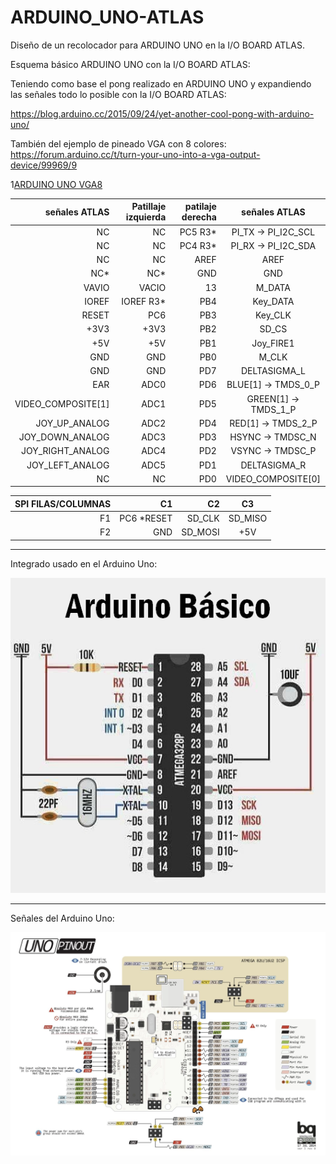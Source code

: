 # ARDUINO_UNO-ATLAS
Diseño de un recolocador para ARDUINO UNO en la I/O BOARD ATLAS.

Esquema básico ARDUINO UNO con la I/O BOARD ATLAS:

Teniendo como base el pong realizado en ARDUINO UNO y expandiendo las señales todo lo posible con la I/O BOARD ATLAS:

https://blog.arduino.cc/2015/09/24/yet-another-cool-pong-with-arduino-uno/

También del ejemplo de pineado VGA con 8 colores:
https://forum.arduino.cc/t/turn-your-uno-into-a-vga-output-device/99969/9

1[ARDUINO UNO VGA8](https://github.com/AtlasFPGA/ARDUINO_UNO-ATLAS/blob/main/FOTOS/ARDUINO_UNO_VGA_8COLORES.jpeg)

señales ATLAS | Patillaje izquierda | patilaje derecha | señales ATLAS
| ---: | ---: | ---: | :---: 
NC | NC | PC5 R3*| PI_TX -> PI_I2C_SCL
NC | NC | PC4 R3*| PI_RX -> PI_I2C_SDA
NC | NC | AREF | AREF
NC*  | NC* | GND | GND
VAVIO | VACIO | 13 | M_DATA
IOREF  | IOREF R3*| PB4| Key_DATA
RESET  | PC6 | PB3 | Key_CLK
+3V3| +3V3 | PB2 | SD_CS
+5V | +5V | PB1 | Joy_FIRE1
GND | GND | PB0 | M_CLK
GND | GND | PD7  | DELTASIGMA_L
EAR | ADC0 | PD6 | BLUE[1] -> TMDS_0_P
VIDEO_COMPOSITE[1] |  ADC1 | PD5 | GREEN[1] -> TMDS_1_P
JOY_UP_ANALOG |  ADC2 | PD4  | RED[1] -> TMDS_2_P
JOY_DOWN_ANALOG |  ADC3 | PD3 | HSYNC -> TMDSC_N
JOY_RIGHT_ANALOG |  ADC4 | PD2| VSYNC -> TMDSC_P
JOY_LEFT_ANALOG |  ADC5 | PD1| DELTASIGMA_R
NC| NC | PD0| VIDEO_COMPOSITE[0]



SPI FILAS/COLUMNAS| C1  | C2| C3
| ---: | ---: |  ---: | :---: 
F1| PC6 *RESET| SD_CLK| SD_MISO
F2| GND | SD_MOSI| +5V






---

Integrado usado en el Arduino Uno:

![Integrado ARDUINO](https://github.com/AtlasFPGA/ARDUINO_UNO-ATLAS/blob/main/FOTOS/arduinobasico.png)

---

Señales del Arduino Uno:

![Placa ARDUINO UNO](https://github.com/AtlasFPGA/ARDUINO_UNO-ATLAS/blob/main/FOTOS/UNO_PINOUT.png)

